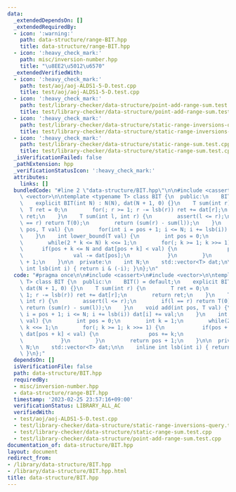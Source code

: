 ```yaml
---
data:
  _extendedDependsOn: []
  _extendedRequiredBy:
  - icon: ':warning:'
    path: data-structure/range-BIT.hpp
    title: data-structure/range-BIT.hpp
  - icon: ':heavy_check_mark:'
    path: misc/inversion-number.hpp
    title: "\u8EE2\u5012\u6570"
  _extendedVerifiedWith:
  - icon: ':heavy_check_mark:'
    path: test/aoj/aoj-ALDS1-5-D.test.cpp
    title: test/aoj/aoj-ALDS1-5-D.test.cpp
  - icon: ':heavy_check_mark:'
    path: test/library-checker/data-structure/point-add-range-sum.test.cpp
    title: test/library-checker/data-structure/point-add-range-sum.test.cpp
  - icon: ':heavy_check_mark:'
    path: test/library-checker/data-structure/static-range-inversions-query.test.cpp
    title: test/library-checker/data-structure/static-range-inversions-query.test.cpp
  - icon: ':heavy_check_mark:'
    path: test/library-checker/data-structure/static-range-sum.test.cpp
    title: test/library-checker/data-structure/static-range-sum.test.cpp
  _isVerificationFailed: false
  _pathExtension: hpp
  _verificationStatusIcon: ':heavy_check_mark:'
  attributes:
    links: []
  bundledCode: "#line 2 \"data-structure/BIT.hpp\"\n\n#include <cassert>\n#include\
    \ <vector>\n\ntemplate <typename T> class BIT {\n  public:\n    BIT() = default;\n\
    \    explicit BIT(int N) : N(N), dat(N + 1, 0) {}\n    T sum(int r) {\n      \
    \  T ret = 0;\n        for(; r >= 1; r -= lsb(r)) ret += dat[r];\n        return\
    \ ret;\n    }\n    T sum(int l, int r) {\n        assert(l <= r);\n        if(l\
    \ == r) return T(0);\n        return (sum(r) - sum(l));\n    }\n    void add(int\
    \ pos, T val) {\n        for(int i = pos + 1; i <= N; i += lsb(i)) dat[i] += val;\n\
    \    }\n    int lower_bound(T val) {\n        int pos = 0;\n        int k = 1;\n\
    \        while(2 * k <= N) k <<= 1;\n        for(; k >= 1; k >>= 1) {\n      \
    \      if(pos + k <= N and dat[pos + k] < val) {\n                pos += k;\n\
    \                val -= dat[pos];\n            }\n        }\n        return pos\
    \ + 1;\n    }\n\n  private:\n    int N;\n    std::vector<T> dat;\n\n    inline\
    \ int lsb(int i) { return i & (-i); }\n};\n"
  code: "#pragma once\n\n#include <cassert>\n#include <vector>\n\ntemplate <typename\
    \ T> class BIT {\n  public:\n    BIT() = default;\n    explicit BIT(int N) : N(N),\
    \ dat(N + 1, 0) {}\n    T sum(int r) {\n        T ret = 0;\n        for(; r >=\
    \ 1; r -= lsb(r)) ret += dat[r];\n        return ret;\n    }\n    T sum(int l,\
    \ int r) {\n        assert(l <= r);\n        if(l == r) return T(0);\n       \
    \ return (sum(r) - sum(l));\n    }\n    void add(int pos, T val) {\n        for(int\
    \ i = pos + 1; i <= N; i += lsb(i)) dat[i] += val;\n    }\n    int lower_bound(T\
    \ val) {\n        int pos = 0;\n        int k = 1;\n        while(2 * k <= N)\
    \ k <<= 1;\n        for(; k >= 1; k >>= 1) {\n            if(pos + k <= N and\
    \ dat[pos + k] < val) {\n                pos += k;\n                val -= dat[pos];\n\
    \            }\n        }\n        return pos + 1;\n    }\n\n  private:\n    int\
    \ N;\n    std::vector<T> dat;\n\n    inline int lsb(int i) { return i & (-i);\
    \ }\n};"
  dependsOn: []
  isVerificationFile: false
  path: data-structure/BIT.hpp
  requiredBy:
  - misc/inversion-number.hpp
  - data-structure/range-BIT.hpp
  timestamp: '2023-02-25 23:57:16+09:00'
  verificationStatus: LIBRARY_ALL_AC
  verifiedWith:
  - test/aoj/aoj-ALDS1-5-D.test.cpp
  - test/library-checker/data-structure/static-range-inversions-query.test.cpp
  - test/library-checker/data-structure/static-range-sum.test.cpp
  - test/library-checker/data-structure/point-add-range-sum.test.cpp
documentation_of: data-structure/BIT.hpp
layout: document
redirect_from:
- /library/data-structure/BIT.hpp
- /library/data-structure/BIT.hpp.html
title: data-structure/BIT.hpp
---
```

